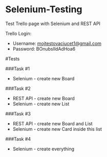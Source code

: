 # Selenium-Testing
Test Trello page with Selenium and REST API

Trello Login:
- Username: mojtestovaciucet1@gmail.com
- Password: BOnubsIldAdHoa6

#Tests

###Task #1
- Selenium - create new Board

###Task #2
- REST API - create new Board
- Selenium - create new List

###Task #3
- REST API - create new Board and List
- Selenium - create new Card inside this list

###Task #4
- Selenium - create everything